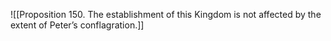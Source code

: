 ![[Proposition 150. The establishment of this Kingdom is not affected by the extent of Peter’s conflagration.]]